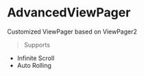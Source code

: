 # AdvancedViewPager
Customized ViewPager based on ViewPager2

> Supports
- Infinite Scroll
- Auto Rolling
